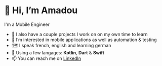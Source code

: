 # 👋 Hi, I’m Amadou
I'm a Mobile Engineer
- 🌱 I also have a couple projects I work on on my own time to learn
- 👀 I’m interested in mobile applications as well as automation & testing 
- :world_map: I speak french, english and learning german
- :book: Using a few langages: **Kotlin**, **Dart** & **Swift**
- 📫 You can reach me on [LinkedIn](www.linkedin.com/in/amadou-cissé-80444b158)

<!---
amadoug2g/amadoug2g is a ✨ special ✨ repository because its `README.md` (this file) appears on your GitHub profile.
You can click the Preview link to take a look at your changes.
--->
